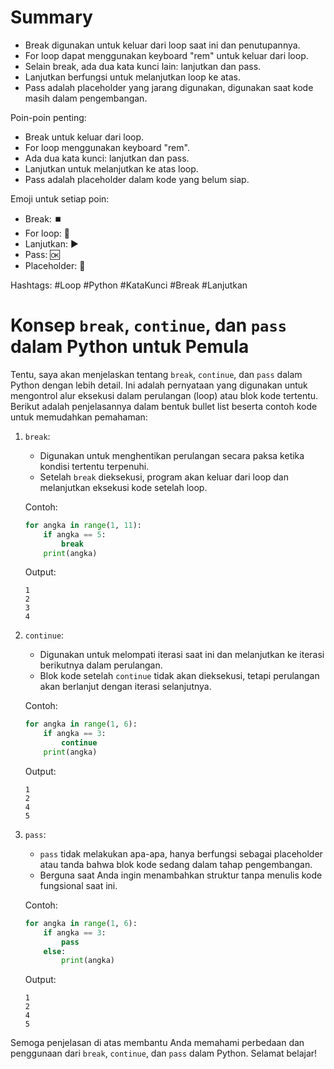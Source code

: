 # Summary

- Break digunakan untuk keluar dari loop saat ini dan penutupannya.
- For loop dapat menggunakan keyboard "rem" untuk keluar dari loop.
- Selain break, ada dua kata kunci lain: lanjutkan dan pass.
- Lanjutkan berfungsi untuk melanjutkan loop ke atas.
- Pass adalah placeholder yang jarang digunakan, digunakan saat kode masih dalam pengembangan.

Poin-poin penting:
- Break untuk keluar dari loop.
- For loop menggunakan keyboard "rem".
- Ada dua kata kunci: lanjutkan dan pass.
- Lanjutkan untuk melanjutkan ke atas loop.
- Pass adalah placeholder dalam kode yang belum siap.

Emoji untuk setiap poin:
- Break: ⏹️
- For loop: 🔄
- Lanjutkan: ▶️
- Pass: 🆗
- Placeholder: 📝

Hashtags:
#Loop #Python #KataKunci #Break #Lanjutkan

# Konsep `break`, `continue`, dan `pass` dalam Python untuk Pemula

Tentu, saya akan menjelaskan tentang `break`, `continue`, dan `pass` dalam Python dengan lebih detail. Ini adalah pernyataan yang digunakan untuk mengontrol alur eksekusi dalam perulangan (loop) atau blok kode tertentu. Berikut adalah penjelasannya dalam bentuk bullet list beserta contoh kode untuk memudahkan pemahaman:

1. `break`:
   - Digunakan untuk menghentikan perulangan secara paksa ketika kondisi tertentu terpenuhi.
   - Setelah `break` dieksekusi, program akan keluar dari loop dan melanjutkan eksekusi kode setelah loop.
   
   Contoh:
   ```python
   for angka in range(1, 11):
       if angka == 5:
           break
       print(angka)
   ```
   Output:
   ```
   1
   2
   3
   4
   ```

2. `continue`:
   - Digunakan untuk melompati iterasi saat ini dan melanjutkan ke iterasi berikutnya dalam perulangan.
   - Blok kode setelah `continue` tidak akan dieksekusi, tetapi perulangan akan berlanjut dengan iterasi selanjutnya.
   
   Contoh:
   ```python
   for angka in range(1, 6):
       if angka == 3:
           continue
       print(angka)
   ```
   Output:
   ```
   1
   2
   4
   5
   ```

3. `pass`:
   - `pass` tidak melakukan apa-apa, hanya berfungsi sebagai placeholder atau tanda bahwa blok kode sedang dalam tahap pengembangan.
   - Berguna saat Anda ingin menambahkan struktur tanpa menulis kode fungsional saat ini.
   
   Contoh:
   ```python
   for angka in range(1, 6):
       if angka == 3:
           pass
       else:
           print(angka)
   ```
   Output:
   ```
   1
   2
   4
   5
   ```

Semoga penjelasan di atas membantu Anda memahami perbedaan dan penggunaan dari `break`, `continue`, dan `pass` dalam Python. Selamat belajar!